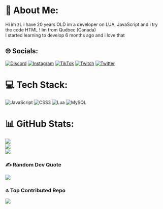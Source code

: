 # 💫 About Me:
Hi im zL i have 20 years OLD im a developer on LUA, JavaScript and i try the code HTML ! 
Im from Québec (Canada)  
I started learning to develop 6 months ago and i love that

## 🌐 Socials:
[![Discord](https://img.shields.io/badge/Discord-%237289DA.svg?logo=discord&logoColor=white)](https://discord.gg/zL#9999) [![Instagram](https://img.shields.io/badge/Instagram-%23E4405F.svg?logo=Instagram&logoColor=white)](https://www.instagram.com/zl__ttv) [![TikTok](https://img.shields.io/badge/TikTok-%23000000.svg?logo=TikTok&logoColor=white)](https://www.tiktok.com/@.zl_999) [![Twitch](https://img.shields.io/badge/Twitch-%239146FF.svg?logo=Twitch&logoColor=white)](https://twitch.tv/Ae_zL) [![Twitter](https://img.shields.io/badge/Twitter-%231DA1F2.svg?logo=Twitter&logoColor=white)](https://twitter.com/RLzL999) 

# 💻 Tech Stack:
![JavaScript](https://img.shields.io/badge/javascript-%23323330.svg?style=for-the-badge&logo=javascript&logoColor=%23F7DF1E) ![CSS3](https://img.shields.io/badge/css3-%231572B6.svg?style=for-the-badge&logo=css3&logoColor=white) ![Lua](https://img.shields.io/badge/lua-%232C2D72.svg?style=for-the-badge&logo=lua&logoColor=white) ![MySQL](https://img.shields.io/badge/mysql-%2300f.svg?style=for-the-badge&logo=mysql&logoColor=white) 
# 📊 GitHub Stats:
![](https://github-readme-stats.vercel.app/api?username=zL-dev1&theme=vue-dark&hide_border=false&include_all_commits=false&count_private=false)<br/>
![](https://github-readme-streak-stats.herokuapp.com/?user=zL-dev1&theme=vue-dark&hide_border=false)<br/>
![](https://github-readme-stats.vercel.app/api/top-langs/?username=zL-dev1&theme=vue-dark&hide_border=false&include_all_commits=false&count_private=false&layout=compact)

### ✍️ Random Dev Quote
![](https://quotes-github-readme.vercel.app/api?type=horizontal&theme=radical)

### 🔝 Top Contributed Repo
![](https://github-contributor-stats.vercel.app/api?username=zL-dev1&limit=5&theme=dark&combine_all_yearly_contributions=true)

